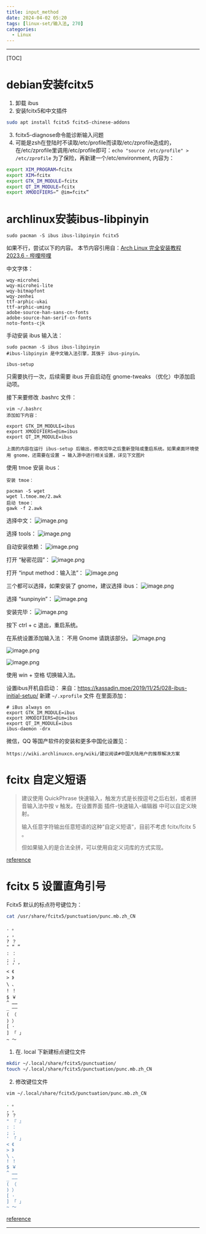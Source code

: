 ```yaml
---
title: input_method
date: 2024-04-02 05:20
tags: [linux-set/输入法, 270]
categories:
  - Linux
---
```


---
[TOC]
# debian安装fcitx5
1. 卸载 ibus
2. 安装fcitx5和中文插件
```bash
sudo apt install fcitx5 fcitx5-chinese-addons
```
3. fcitx5-diagnose命令能诊断输入问题
4. 可能是zsh在登陆时不读取/etc/profile而读取/etc/zprofile造成的，在/etc/zprofile里调用/etc/profile即可：`echo "source /etc/profile" > /etc/zprofile`
	为了保险，再新建一个/etc/environment, 内容为：
```bash
export XIM_PROGRAM=fcitx                                          
export XIM=fcitx
export GTK_IM_MODULE=fcitx
export QT_IM_MODULE=fcitx
export XMODIFIERS=“ @im=fcitx” 
```

# archlinux安装ibus-libpinyin

```shell
sudo pacman -S ibus ibus-libpinyin fcitx5
```
如果不行，尝试以下的内容。
本节内容引用自：[Arch Linux 完全安装教程 2023.6 - 哔哩哔哩](https://www.bilibili.com/read/cv20753052?from=search&spm_id_from=333.337.0.0)

中文字体：
```shell
wqy-microhei
wqy-microhei-lite
wqy-bitmapfont
wqy-zenhei
ttf-arphic-ukai
ttf-arphic-uming
adobe-source-han-sans-cn-fonts
adobe-source-han-serif-cn-fonts
noto-fonts-cjk
```

手动安装 ibus 输入法：
```shell
sudo pacman -S ibus ibus-libpinyin
#ibus-libpinyin 是中文输入法引擎，其强于 ibus-pinyin。
```

```shell
ibus-setup
```
只需要执行一次，后续需要 ibus 开自启动在 gnome-tweaks （优化）中添加启动项。

接下来要修改 .bashrc 文件：
```shell
vim ~/.bashrc
添加如下内容：

export GTK_IM_MODULE=ibus
export XMODIFIERS=@im=ibus
export QT_IM_MODULE=ibus

上面的内容在运行 ibus-setup 后输出，修改完毕之后重新登陆或重启系统。如果桌面环境使用 gnome，还需要在设置 → 输入源中进行相关设置，详见下文图片
```

使用 tmoe 安装 ibus：
```shell
安装 tmoe：

pacman -S wget
wget l.tmoe.me/2.awk
启动 tmoe：
gawk -f 2.awk
```

选择中文：
![image.png](https://illyber-images.oss-cn-chengdu.aliyuncs.com/202306211422424.png)

选择 tools：
![image.png](https://illyber-images.oss-cn-chengdu.aliyuncs.com/202306211422739.png)

自动安装依赖：
![image.png](https://illyber-images.oss-cn-chengdu.aliyuncs.com/202306211422108.png)

打开 “秘密花园”：
![image.png](https://illyber-images.oss-cn-chengdu.aliyuncs.com/202306211423087.png)

打开 “input method：输入法”：
![image.png](https://illyber-images.oss-cn-chengdu.aliyuncs.com/202306211423261.png)

三个都可以选择，如果安装了 gnome，建议选择 ibus：
![image.png](https://illyber-images.oss-cn-chengdu.aliyuncs.com/202306211423897.png)

选择 “sunpinyin”：
![image.png](https://illyber-images.oss-cn-chengdu.aliyuncs.com/202306211424013.png)

安装完毕：
![image.png](https://illyber-images.oss-cn-chengdu.aliyuncs.com/202306211424047.png)

按下 ctrl + c 退出，重启系统。

在系统设置添加输入法：
不用 Gnome 请跳该部分。
![image.png](https://illyber-images.oss-cn-chengdu.aliyuncs.com/202306211425310.png)

![image.png](https://illyber-images.oss-cn-chengdu.aliyuncs.com/202306211425902.png)

![image.png](https://illyber-images.oss-cn-chengdu.aliyuncs.com/202306211425570.png)

使用 win + 空格 切换输入法。

设置ibus开机自启动：
来自：https://kassadin.moe/2019/11/25/028-ibus-initial-setup/
新建 `~/.xprofile` 文件
在里面添加：
```shell
# iBus always on 
export GTK_IM_MODULE=ibus
export XMODIFIERS=@im=ibus
export QT_IM_MODULE=ibus
ibus-daemon -drx
```

微信，QQ 等国产软件的安装和更多中国化设置见：
```shell
https://wiki.archlinuxcn.org/wiki/建议阅读#中国大陆用户的推荐解决方案
```

# fcitx 自定义短语

> 建议使用 QuickPhrase 快速输入，触发方式是长按逗号之后右划，或者拼音输入法中按 v 触发。在设置界面 插件-快速输入-编辑器 中可以自定义映射。
> 
> 输入任意字符输出任意短语的这种“自定义短语“，目前不考虑 fcitx/fcitx 5 。
> 
> 但如果输入的是合法全拼，可以使用自定义词库的方式实现。

[reference](https://github.com/fcitx5-android/fcitx5-android/issues/174)
# fcitx 5 设置直角引号

Fcitx5 默认的标点符号键位为：
```bash
cat /usr/share/fcitx5/punctuation/punc.mb.zh_CN
```

```
. 。
, ，
? ？
" “ ”
: ：
; ；
' ‘ ’
< 《
> 》
\ 、
! ！
$ ￥
^ ……
_ ——
( （
) ）
[ ·
] 「 」
~ ～
```

1. 在. local 下新建标点键位文件
```bash
mkdir ~/.local/share/fcitx5/punctuation/
touch ~/.local/share/fcitx5/punctuation/punc.mb.zh_CN
```

2. 修改键位文件
```bash
vim ~/.local/share/fcitx5/punctuation/punc.mb.zh_CN

. 。
, ，
? ？
" 『 』
: ：
; ；
' 「 」
< 《
> 》
\ 、
! ！
$ ￥
^ ……
_ ——
( （
) ）
[ ·
] 「 」
~ ～

```

[reference](https://cyrusyip.org/zh-cn/post/2020/11/06/configure-fcitx5-on-ubuntu/)


---
